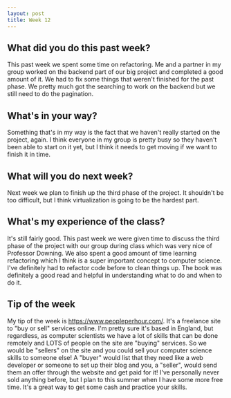 ```yaml
---
layout: post
title: Week 12
---
```


## What did you do this past week?

This past week we spent some time on refactoring. Me and a partner in my group worked on the backend part of our big project and completed a good amount of it. We had to fix some things that weren't finished for the past phase. We pretty much got the searching to work on the backend but we still need to do the pagination.

## What's in your way?

Something that's in my way is the fact that we haven't really started on the project, again. I think everyone in my group is pretty busy so they haven't been able to start on it yet, but I think it needs to get moving if we want to finish it in time.

## What will you do next week?

Next week we plan to finish up the third phase of the project. It shouldn't be too difficult, but I think virtualization is going to be the hardest part. 

## What's my experience of the class?

It's still fairly good. This past week we were given time to discuss the third phase of the project with our group during class which was very nice of Professor Downing. We also spent a good amount of time learning refactoring which I think is a super important concept to computer science. I've definitely had to refactor code before to clean things up. The book was definitely a good read and helpful in understanding what to do and when to do it.

## Tip of the week

My tip of the week is <https://www.peopleperhour.com/>. It's a freelance site to "buy or sell" services online. I'm pretty sure it's based in England, but regardless, as computer scientists we have a lot of skills that can be done remotely and LOTS of people on the site are "buying" services. So we would be "sellers" on the site and you could sell your computer science skills to someone else! A "buyer" would list that they need like a web developer or someone to set up their blog and you, a "seller", would send them an offer through the website and get paid for it! I've personally never sold anything before, but I plan to this summer when I have some more free time. It's a great way to get some cash and practice your skills.